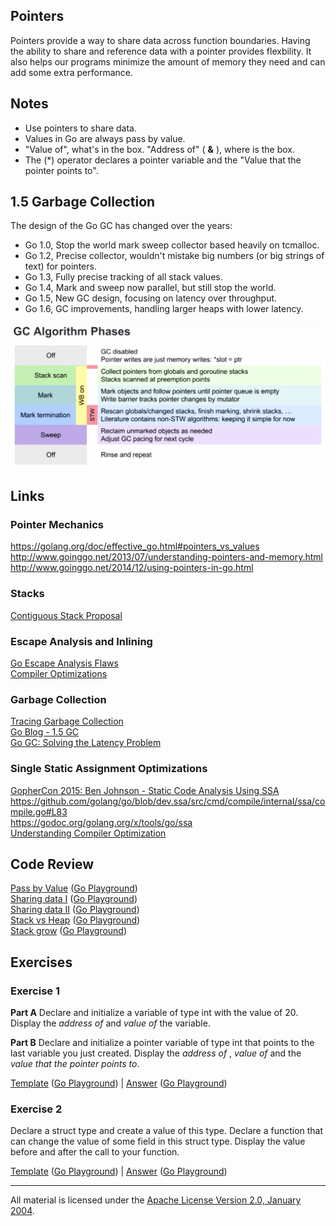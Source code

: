## Pointers

Pointers provide a way to share data across function boundaries. Having the ability to share and reference data with a pointer provides flexbility. It also helps our programs minimize the amount of memory they need and can add some extra performance.

## Notes

* Use pointers to share data.
* Values in Go are always pass by value.
* "Value of", what's in the box. "Address of" ( **&** ), where is the box.
* The (*) operator declares a pointer variable and the "Value that the pointer points to".

## 1.5 Garbage Collection

The design of the Go GC has changed over the years:
* Go 1.0, Stop the world mark sweep collector based heavily on tcmalloc.
* Go 1.2, Precise collector, wouldn't mistake big numbers (or big strings of text) for pointers.
* Go 1.3, Fully precise tracking of all stack values.
* Go 1.4, Mark and sweep now parallel, but still stop the world.
* Go 1.5, New GC design, focusing on latency over throughput.
* Go 1.6, GC improvements, handling larger heaps with lower latency.

![figure1](GC_Algorithm.png)

## Links

### Pointer Mechanics

https://golang.org/doc/effective_go.html#pointers_vs_values  
http://www.goinggo.net/2013/07/understanding-pointers-and-memory.html  
http://www.goinggo.net/2014/12/using-pointers-in-go.html

### Stacks

[Contiguous Stack Proposal](https://docs.google.com/document/d/1wAaf1rYoM4S4gtnPh0zOlGzWtrZFQ5suE8qr2sD8uWQ/pub)

### Escape Analysis and Inlining

[Go Escape Analysis Flaws](https://docs.google.com/document/d/1CxgUBPlx9iJzkz9JWkb6tIpTe5q32QDmz8l0BouG0Cw)  
[Compiler Optimizations](https://github.com/golang/go/wiki/CompilerOptimizations)  

### Garbage Collection

[Tracing Garbage Collection](https://en.wikipedia.org/wiki/Tracing_garbage_collection)  
[Go Blog - 1.5 GC](https://blog.golang.org/go15gc)  
[Go GC: Solving the Latency Problem](https://www.youtube.com/watch?v=aiv1JOfMjm0&index=16&list=PL2ntRZ1ySWBf-_z-gHCOR2N156Nw930Hm) 

### Single Static Assignment Optimizations

[GopherCon 2015: Ben Johnson - Static Code Analysis Using SSA](https://www.youtube.com/watch?v=D2-gaMvWfQY)  
https://github.com/golang/go/blob/dev.ssa/src/cmd/compile/internal/ssa/compile.go#L83  
https://godoc.org/golang.org/x/tools/go/ssa  
[Understanding Compiler Optimization](https://www.youtube.com/watch?v=FnGCDLhaxKU)  

## Code Review

[Pass by Value](example1/example1.go) ([Go Playground](http://play.golang.org/p/qnCX0kVwRH))  
[Sharing data I](example2/example2.go) ([Go Playground](http://play.golang.org/p/6GUcA7-x3j))  
[Sharing data II](example3/example3.go) ([Go Playground](http://play.golang.org/p/KRKrUCcTYe))  
[Stack vs Heap](example4/example4.go) ([Go Playground](http://play.golang.org/p/88QkRhKk53))  
[Stack grow](example5/example5.go) ([Go Playground](http://play.golang.org/p/tpDOwBCvqW))

## Exercises

### Exercise 1

**Part A** Declare and initialize a variable of type int with the value of 20. Display the _address of_ and _value of_ the variable.

**Part B** Declare and initialize a pointer variable of type int that points to the last variable you just created. Display the _address of_ , _value of_ and the _value that the pointer points to_.

[Template](exercises/template1/template1.go) ([Go Playground](http://play.golang.org/p/ZiVZzVkMqk)) | 
[Answer](exercises/exercise1/exercise1.go) ([Go Playground](http://play.golang.org/p/ARXt9Ddawc))

### Exercise 2

Declare a struct type and create a value of this type. Declare a function that can change the value of some field in this struct type. Display the value before and after the call to your function.

[Template](exercises/template2/template2.go) ([Go Playground](http://play.golang.org/p/qT4JMQDzpD)) | 
[Answer](exercises/exercise2/exercise2.go) ([Go Playground](http://play.golang.org/p/DS8DZnEg6i))
___
All material is licensed under the [Apache License Version 2.0, January 2004](http://www.apache.org/licenses/LICENSE-2.0).
